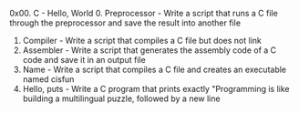 0x00. C - Hello, World
0. Preprocessor - Write a script that runs a C file through the preprocessor and save the result into another file
1. Compiler     - Write a script that compiles a C file but does not link 
2. Assembler    - Write a script that generates the assembly code of a C code and save it in an output file 
3. Name         - Write a script that compiles a C file and creates an executable named cisfun
4. Hello, puts  - Write a C program that prints exactly "Programming is like building a multilingual puzzle, followed by a new line

